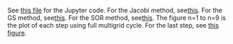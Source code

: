 
See [this file](https://github.com/Heidi-cheng/Astro660_Computational_Astronomy/blob/main/Hw6/Laplace_Hw6.ipynb) for the Jupyter code.
For the Jacobi method, see[this](https://github.com/Heidi-cheng/Astro660_Computational_Astronomy/blob/main/Hw6/jacobi.png).
For the GS method, see[this](https://github.com/Heidi-cheng/Astro660_Computational_Astronomy/blob/main/Hw6/gs.png).
For the SOR method, see[this](https://github.com/Heidi-cheng/Astro660_Computational_Astronomy/blob/main/Hw6/sor.png).
The figure n=1 to n=9 is the plot of each step using full multigrid cycle. For the last step, see [this figure](https://github.com/Heidi-cheng/Astro660_Computational_Astronomy/blob/main/Hw6/n%3D9.png).

